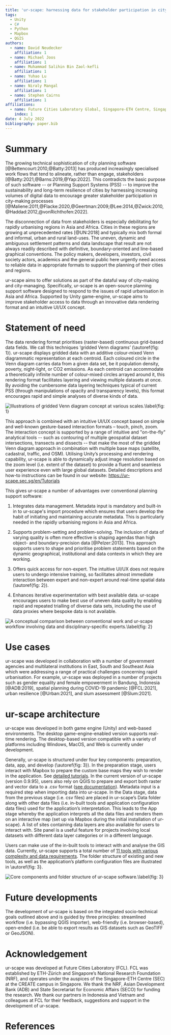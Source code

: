 ```yaml
---
title: 'ur-scape: harnessing data for stakeholder participation in city-making processes'
tags:
  - Unity
  - C#
  - Python
  - Mapbox
  - QGIS
authors:
  - name: David Neudecker
    affiliation: 1
  - name: Michael Joos
    affiliation: 1
  - name: Muhammad Salihin Bin Zaol-kefli
    affiliation: 1
  - name: Yuhao Lu
    affiliation: 1
  - name: Niraly Mangal
    affiliation: 1
  - name: Stephen Cairns
    affiliation: 1
affiliations:
  - name: Future Cities Laboratory Global, Singapore-ETH Centre, Singapore
    index: 1
date: 4 July 2022
bibliography: paper.bib 
---
```


# Summary

The growing technical sophistication of city planning software [@Bettencourt:2010,@Batty:2013] has produced increasingly specialised work flows that tend to alineate, rather than engage, stakeholders [@Batty:2021,@Barns:2019,@Yap:2022]. This contradicts the basic purpose of such software -- or Planning Support Systems (PSS) -- to improve the sustainability and long-term resilience of cities by harnessing increasing volumes of digital data to encourage greater stakeholder participation in city-making processes [@Maliene:2011,@Flacke:2020,@Geertman:2009,@Lee:2014,@Zwick:2010,@Haddad:2012,@vonRichthofen:2022]. 

The disconnection of data from stakeholders is especially debilitating for rapidly urbanising regions in Asia and Africa. Cities in these regions are growing at unprecedented rates [@UN:2018] and typically mix both formal and informal, urban and rural land-uses. The uneven, dynamic and ambiguous settlement patterns and data landscape that result are not always readily described with definitive, boundary-oriented and line-based graphical conventions. The policy makers, developers, investors, civil society actors, academics and the general public here urgently need access to reliable data in appropriate formats to support the planning of their cities and regions. 

ur-scape aims to offer solutions as part of the dataful way of city-making and city-managing. Specifically, ur-scape is an open-source planning support software designed to respond to the issues of rapid urbanisation in Asia and Africa. Supported by Unity game-engine, ur-scape aims to improve stakeholder access to data through an innovative data rendering format and an intuitive UI/UX concept.

# Statement of need

The data rendering format prioritises (raster-based) continuous grid-based data fields. We call this techniques ‘gridded Venn diagrams’ (\autoref{fig: 1}). ur-scape displays gridded data with an additive colour-mixed Venn diagrammatic representation at each centroid. Each coloured circle in the Venn diagram carries data from a given data set, be it population density, poverty, night-light, or CO2 emissions. As each centroid can accommodate a theoretically infinite number of colour-mixed circles arrayed around it, this rendering format facilitates layering and viewing multiple datasets at once. By avoiding the cumbersome data layering techniques typical of current PSS (through manipulations of opacity and transparency levels), this format encourages rapid and simple analyses of diverse kinds of data.

![Illustrations of gridded Venn diagram concept at various scales.\label{fig: 1}](Figure_1.png)

This approach is combined with an intuitive UI/UX concept based on simple and well-known gesture-based interaction formats – touch, pinch, zoom. The interaction concept is supported by a range of intuitive and "on-the-fly" analytical tools -- such as contouring of multiple geospatial dataset intersections, transects and dissects -- that make the most of the gridded Venn diagram approach in combination with multiple base maps (satellite, cadastral, traffic, and OSM). Utilising Unity’s processing and rendering capability, ur-scape is able to dynamically adjust image resolution based on the zoom level (i.e. extent of the dataset) to provide a fluent and seamless user experience even with large global datasets. Detailed descriptions and how-to instructions can be found in our website: https://ur-scape.sec.sg/en/Tutorials

This gives ur-scape a number of advantages over conventional planning support software:

1) Integrates data management. Metadata input is mandatory and built-in in to ur-scape's import procedure which ensures that users develop the habit of initiating and maintaining accurate metadata. This is particularly needed in the rapidly urbanising regions in Asia and Africa.

2) Supports problem-setting and problem-solving. The inclusion of data of varying quality is often more effective is shaping agendas than high object- and boundary-precision data [@Pelzer:2013]. This approach supports users to shape and prioritise problem statements based on the dynamic geographical, institutional and data contexts in which they are working.

3) Offers quick access for non-expert. The intuitive UI/UX does not require users to undergo intensive training, so facilitates almost immediate interaction between expert and non-expert around real-time spatial data (\autoref{fig: 2}).

4) Enhances iterative experimentation with best available data. ur-scape encourages users to make best use of uneven data quality by enabling rapid and repeated trialling of diverse data sets, including the use of data proxies where bespoke data is not available.

![A conceptual comparison between conventional work and ur-scape workflow involving data and disciplinary-specific experts.\label{fig: 2}](Figure_2.png)


# Use cases

ur-scape was developed in collaboration with a number of government agencies and multilateral institutions in East, South and Southeast Asia which were addressing a range of practical challenges concerning rapid urbanisation. For example, ur-scape was deployed in a number of projects such as gender equality and female empowerment in Bandung, Indonesia [@ADB:2019], spatial planning during COVID-19 pandemic [@FCL:2021], urban resilience [@Urban:2021], and slum assessment [@Slum:2021].

# ur-scape architecture

ur-scape was developed in both game engine (Unity) and web-based environments. The desktop game-engine-enabled version supports real-time rendering. The desktop-based version compatible with a variety of platforms including Windows, MacOS, and Web is currently under development.

Generally, ur-scape is structured under four key components: preparation, data, app, and develop (\autoref{fig: 3}). In the preparation stage, users interact with Mapbox to prepare the custom base maps they wish to render in the application. See [detailed tutorials](https://ur-scape.sec.sg/en/Tutorials/Create_a_Custom_Map_in_Mapbox). In the current version of ur-scape (version 0.9.95), users also rely on QGIS to prepare and export both raster and vector data to a .csv format ([see documentation](https://ur-scape.sec.sg/en/Installation/QGIS_Plugin_Installation)). Metadata input is a required step when importing data into ur-scape. In the Data stage, data from the previous stage (i.e. csv files) are placed in ur-scape’s Data folder along with other data files (i.e. in-built tools and application configuration data files) used for the application’s interpretation. This leads to the App stage whereby the application interprets all the data files and renders them on an interactive map (set up via Mapbox during the initial installation of ur-scape). A list of sites containing data layers are also available for users to interact with. Site panel is a useful feature for projects involving local datasets with different data layer categories or in a different language.

Users can make use of the in-built tools to interact with and analyse the GIS data. Currently, ur-scape supports a total number of [11 tools with various complexity and data requirements](https://ur-scape.sec.sg/en/User_Guide/ur-scape/Tools_Panel). The folder structure of existing and new tools, as well as the application’s platform configuration files are illustrated in \autoref{fig: 3}.

![Core components and folder structure of ur-scape software.\label{fig: 3}](Figure_3.png)

# Future developments

The development of ur-scape is based on the integrated socio-technical goals outlined above and is guided by three principles: streamlined workflow (i.e. bypassing QGIS importer), web-friendly (i.e. browser-based), open-ended (i.e. be able to export results as GIS datasets such as GeoTIFF or GeoJSON). 

# Acknowledgement
ur-scape was developed at Future Cities Laboratory (FCL). FCL was established by ETH-Zürich and Singapore’s National Research Foundation (NRF), and operates under the auspices of the Singapore-ETH Centre (SEC) at the CREATE campus in Singapore. We thank the NRF, Asian Development Bank (ADB) and State Secretariat for Economic Affairs (SECO) for funding the research. We thank our partners in Indonesia and Vietnam and colleagues at FCL for their feedback, suggestions and support in the development of ur-scape.

# References
